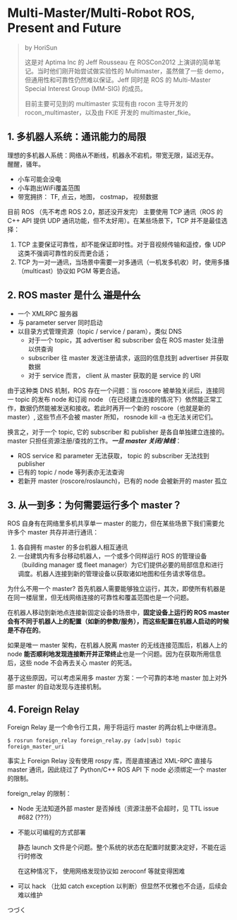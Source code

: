 # Multi-Master/Multi-Robot ROS, Present and Future
> by HoriSun   
> 
> 这是对 Aptima Inc 的 Jeff Rousseau 在 ROSCon2012 上演讲的简单笔记。当时他们刚开始尝试做实验性的 Multimaster，虽然做了一些 demo，但通用性和可靠性仍然难以保证。Jeff 同时是 ROS 的 Multi-Master Special Interest Group (MM-SIG) 的成员。  
> 
> 目前主要可见到的 multimaster 实现有由 rocon 主导开发的 rocon\_multimaster，以及由 FKIE 开发的 multimaster\_fkie。


## 1. 多机器人系统：通讯能力的局限

理想的多机器人系统：网络从不断线，机器永不宕机，带宽无限，延迟无存。   
醒醒，骚年。
  - 小车可能会没电
  - 小车跑出WiFi覆盖范围
  - 带宽拥挤： TF, 点云，地图， costmap， 视频数据

目前 ROS （先不考虑 ROS 2.0，那还没开发完） 主要使用 TCP 通讯（ROS 的 C++ API 提供 UDP 通讯功能，但不太好用）。在某些场景下，TCP 并不是最佳选择：  
  1. TCP 主要保证可靠性，却不能保证即时性。对于音视频传输和遥控，像 UDP 这类不强调可靠性的反而更合适；
  2. TCP 为一对一通讯，当场景中需要一对多通讯（一机发多机收）时，使用多播（multicast）协议如 PGM 等更合适。
    
    
## 2. ROS master 是什么  ~~道是什么~~

- 一个 XMLRPC 服务器
- 与 parameter server 同时启动
- 以目录方式管理资源（topic / service / param），类似 DNS
  - 对于一个 topic，其 advertiser 和 subscriber 会在 ROS master 处注册以供查询
  - subscriber 往 master 发送注册请求，返回的信息找到 advertiser 并获取数据
  - 对于 service 而言， client 从 master 获取的是 service 的 URI

由于这种类 DNS 机制，ROS 存在一个问题：当 roscore 被单独关闭后，连接同一 topic 的发布 node 和订阅 node （在已经建立连接的情况下）依然能正常工作，数据仍然能被发送和接收。若此时再开一个新的 roscore（也就是新的 master）, 这些节点不会被 master 所知， rosnode kill -a 也无法关闭它们。
    
换言之，对于一个 topic, 它的 subscriber 和 publisher 是各自单独建立连接的。 master 只担任资源注册/查找的工作。**_一旦 master 关闭/掉线_**：
  - ROS service 和 parameter 无法获取， topic 的 subscriber 无法找到 publisher
  - 已有的 topic / node 等列表亦无法查询
  - 若新开 master (roscore/roslaunch)，已有的 node 会被新开的 master 孤立 



## 3. 从一到多：为何需要运行多个 master？

ROS 自身有在网络里多机共享单一 master 的能力，但在某些场景下我们需要允许多个 master 共存并进行通讯：
  1. 各自拥有 master 的多台机器人相互通讯
  2. 一台建筑内有多台移动机器人，一个或多个同样运行 ROS 的管理设备（building manager 或 fleet manager）为它们提供必要的局部信息和进行调度。机器人连接到新的管理设备以获取诸如地图和任务请求等信息。
    
为什么不用一个 master? 首先机器人需要能够独立运行，其次，即使所有机器是在同一楼层里，但无线网络连接的可靠性和覆盖范围也是一个问题。

在机器人移动到新地点连接新固定设备的场景中，**固定设备上运行的 ROS master 会有不同于机器人上的配置（如新的参数/服务），而这些配置在机器人启动的时候是不存在的**。

如果是唯一 master 架构，在机器人脱离 master 的无线连接范围后，机器人上的 node **能否顺利地发现连接断开并正常终止**也是一个问题。因为在获取所用信息后，这些 node 不会再去关心 master 的死活。

基于这些原因，可以考虑采用多 master 方案：一个可靠的本地 master 加上对外部 master 的自动发现与连接机制。


## 4. Foreign Relay 

Foreign Relay 是一个命令行工具，用于将运行 master 的两台机上中继消息。

```
$ rosrun foreign_relay foreign_relay.py (adv|sub) topic foreign_master_uri
```

事实上 Foreign Relay 没有使用 rospy 库，而是直接通过 XML-RPC 直接与 master 通讯，因此绕过了 Python/C++ ROS API 下 node 必须绑定一个 master 的限制。

foreign_relay 的限制：
  - Node 无法知道外部 master 是否掉线（资源注册不会超时，见 TTL issue #682 (???)）
  - 不能以可编程的方式部署
  
    静态 launch 文件是个问题。整个系统的状态在配置时就要决定好，不能在运行时修改
    
    在这种情况下， 使用网络发现协议如 zeroconf 等就变得困难
  - 可以 hack （比如 catch exception 以判断）但显然不优雅也不合适，后续会难以维护
  
  
  
  
  
つづく
  
  
